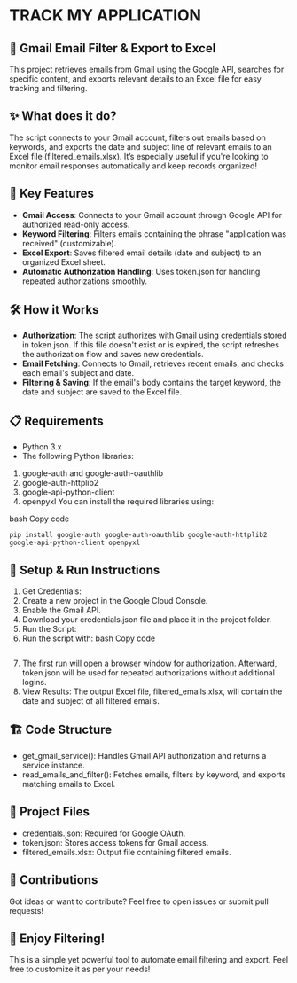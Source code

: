 # TRACK MY APPLICATION

## 📧 Gmail Email Filter & Export to Excel
This project retrieves emails from Gmail using the Google API, searches for specific content, and exports relevant details to an Excel file for easy tracking and filtering.

## ✨ What does it do?

The script connects to your Gmail account, filters out emails based on keywords, and exports the date and subject line of relevant emails to an Excel file (filtered_emails.xlsx). It’s especially useful if you're looking to monitor email responses automatically and keep records organized!

## 🚀 Key Features
- **Gmail Access**: Connects to your Gmail account through Google API for authorized read-only access.
- **Keyword Filtering**: Filters emails containing the phrase "application was received" (customizable).
- **Excel Export**: Saves filtered email details (date and subject) to an organized Excel sheet.
- **Automatic Authorization Handling**: Uses token.json for handling repeated authorizations smoothly.

## 🛠️ How it Works
- **Authorization**: The script authorizes with Gmail using credentials stored in token.json. If this file doesn't exist or is expired, the script refreshes the authorization flow and saves new credentials.
- **Email Fetching**: Connects to Gmail, retrieves recent emails, and checks each email's subject and date.
- **Filtering & Saving**: If the email's body contains the target keyword, the date and subject are saved to the Excel file.
  
## 📋 Requirements
- Python 3.x
- The following Python libraries:
1. google-auth and google-auth-oauthlib
2. google-auth-httplib2
3. google-api-python-client
4. openpyxl
You can install the required libraries using:

bash
Copy code
```
pip install google-auth google-auth-oauthlib google-auth-httplib2 google-api-python-client openpyxl
```

## 🔑 Setup & Run Instructions
1. Get Credentials:
2. Create a new project in the Google Cloud Console.
3. Enable the Gmail API.
4. Download your credentials.json file and place it in the project folder.
5. Run the Script:
6. Run the script with:
bash
Copy code
```python your_script.py
```
7. The first run will open a browser window for authorization. Afterward, token.json will be used for repeated authorizations without additional logins.
8. View Results:
The output Excel file, filtered_emails.xlsx, will contain the date and subject of all filtered emails.

## 🏗️ Code Structure
- get_gmail_service(): Handles Gmail API authorization and returns a service instance.
- read_emails_and_filter(): Fetches emails, filters by keyword, and exports matching emails to Excel.
  
## 📂 Project Files
- credentials.json: Required for Google OAuth.
- token.json: Stores access tokens for Gmail access.
- filtered_emails.xlsx: Output file containing filtered emails.

## 🤝 Contributions
Got ideas or want to contribute? Feel free to open issues or submit pull requests!

## 🌟 Enjoy Filtering!
This is a simple yet powerful tool to automate email filtering and export. Feel free to customize it as per your needs!

